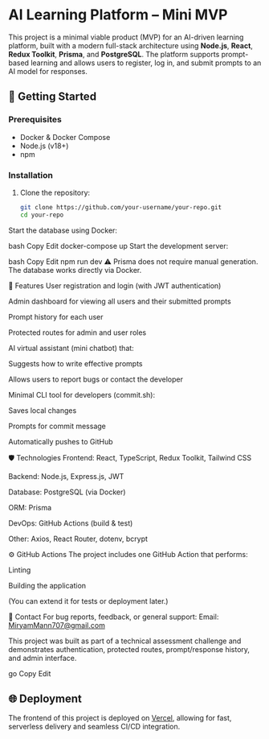 # AI Learning Platform – Mini MVP

This project is a minimal viable product (MVP) for an AI-driven learning platform, built with a modern full-stack architecture using **Node.js**, **React**, **Redux Toolkit**, **Prisma**, and **PostgreSQL**. The platform supports prompt-based learning and allows users to register, log in, and submit prompts to an AI model for responses.

## 🚀 Getting Started

### Prerequisites

- Docker & Docker Compose
- Node.js (v18+)
- npm

### Installation

1. Clone the repository:
   ```bash
   git clone https://github.com/your-username/your-repo.git
   cd your-repo
Start the database using Docker:

bash
Copy
Edit
docker-compose up
Start the development server:

bash
Copy
Edit
npm run dev
⚠️ Prisma does not require manual generation. The database works directly via Docker.

🧠 Features
User registration and login (with JWT authentication)

Admin dashboard for viewing all users and their submitted prompts

Prompt history for each user

Protected routes for admin and user roles

AI virtual assistant (mini chatbot) that:

Suggests how to write effective prompts

Allows users to report bugs or contact the developer

Minimal CLI tool for developers (commit.sh):

Saves local changes

Prompts for commit message

Automatically pushes to GitHub

🛡️ Technologies
Frontend: React, TypeScript, Redux Toolkit, Tailwind CSS

Backend: Node.js, Express.js, JWT

Database: PostgreSQL (via Docker)

ORM: Prisma

DevOps: GitHub Actions (build & test)

Other: Axios, React Router, dotenv, bcrypt

⚙️ GitHub Actions
The project includes one GitHub Action that performs:

Linting

Building the application

(You can extend it for tests or deployment later.)

📧 Contact
For bug reports, feedback, or general support:
Email: MiryamMann707@gmail.com

This project was built as part of a technical assessment challenge and demonstrates authentication, protected routes, prompt/response history, and admin interface.

go
Copy
Edit
## 🌐 Deployment

The frontend of this project is deployed on [Vercel]([https://vercel.com](https://ai-course-builder-platform.vercel.app/)), allowing for fast, serverless delivery and seamless CI/CD integration.

